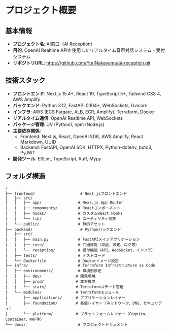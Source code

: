 # プロジェクト概要

## 基本情報

- **プロジェクト名**: AI窓口（AI Reception）
- **目的**: OpenAI Realtime APIを使用したリアルタイム音声対話システム・受付システム
- **リポジトリURL**: <https://github.com/YuriNakayama/ai-reception.git>

## 技術スタック

- **フロントエンド**: Next.js 15.4+, React 19, TypeScript 5+, Tailwind CSS 4, AWS Amplify
- **バックエンド**: Python 3.12, FastAPI 0.104+, WebSockets, Uvicorn
- **インフラ**: AWS (ECS Fargate, ALB, ECR, Amplify), Terraform, Docker
- **リアルタイム通信**: OpenAI Realtime API, WebSockets
- **パッケージ管理**: UV (Python), npm (Node.js)
- **主要依存関係**:
  - Frontend: Next.js, React, OpenAI SDK, AWS Amplify, React Markdown, UUID
  - Backend: FastAPI, OpenAI SDK, HTTPX, Python-dotenv, boto3, PyJWT
- **開発ツール**: ESLint, TypeScript, Ruff, Mypy

## フォルダ構造

```plaintext
/
├── frontend/                    # Next.jsフロントエンド
│   ├── src/
│   │   ├── app/                # Next.js App Router
│   │   ├── components/         # Reactコンポーネント
│   │   ├── hooks/              # カスタムReact Hooks
│   │   └── lib/                # ユーティリティ関数
│   └── public/                 # 静的アセット
├── backend/                     # Pythonバックエンド
│   ├── src/
│   │   ├── main.py             # FastAPIメインアプリケーション
│   │   ├── core/               # 共通機能（認証、設定、ログ等）
│   │   └── reception/          # 受付機能（API、WebSocket、インフラ）
│   ├── tests/                  # テストコード
│   └── Dockerfile              # Dockerイメージ設定
├── infra/                      # Terraform Infrastructure as Code
│   ├── environments/           # 環境別設定
│   │   ├── dev/               # 開発環境
│   │   ├── prod/              # 本番環境
│   │   └── state/             # Terraformステート管理
│   └── modules/               # Terraformモジュール
│       ├── applications/      # アプリケーションレイヤー
│       ├── foundation/        # 基盤レイヤー（ネットワーク、DNS、セキュリティ）
│       └── platform/          # プラットフォームレイヤー（Cognito、Container、WAF等）
└── docs/                       # プロジェクトドキュメント
```
